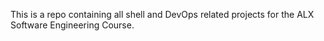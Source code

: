 This is a repo containing all shell and DevOps related projects for the ALX Software Engineering Course.
